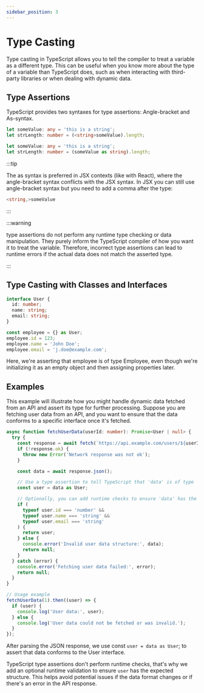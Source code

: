 ```yaml
---
sidebar_position: 3
---
```


# Type Casting

Type casting in TypeScript allows you to tell the compiler to treat a variable
as a different type. This can be useful when you know more about the type of a
variable than TypeScript does, such as when interacting with third-party
libraries or when dealing with dynamic data.

## Type Assertions

TypeScript provides two syntaxes for type assertions: Angle-bracket and
As-syntax.

```typescript
let someValue: any = 'this is a string';
let strLength: number = (<string>someValue).length;
```

```typescript
let someValue: any = 'this is a string';
let strLength: number = (someValue as string).length;
```

:::tip

The as syntax is preferred in JSX contexts (like with React), where the
angle-bracket syntax conflicts with the JSX syntax. In JSX you can still use
angle-bracket syntax but you need to add a comma after the type:

```typescript
<string,>someValue
```

:::

:::warning

type assertions do not perform any runtime type checking or data manipulation.
They purely inform the TypeScript compiler of how you want it to treat the
variable. Therefore, incorrect type assertions can lead to runtime errors if the
actual data does not match the asserted type.

:::

## Type Casting with Classes and Interfaces

```typescript
interface User {
  id: number;
  name: string;
  email: string;
}

const employee = {} as User;
employee.id = 123;
employee.name = 'John Doe';
employee.email = 'j.doe@example.com';
```

Here, we're asserting that employee is of type Employee, even though we're
initializing it as an empty object and then assigning properties later.

## Examples

This example will illustrate how you might handle dynamic data fetched from an
API and assert its type for further processing. Suppose you are fetching user
data from an API, and you want to ensure that the data conforms to a specific
interface once it's fetched.

```typescript
async function fetchUserData(userId: number): Promise<User | null> {
  try {
    const response = await fetch(`https://api.example.com/users/${userId}`);
    if (!response.ok) {
      throw new Error('Network response was not ok');
    }

    const data = await response.json();

    // Use a type assertion to tell TypeScript that 'data' is of type 'User'
    const user = data as User;

    // Optionally, you can add runtime checks to ensure 'data' has the expected structure
    if (
      typeof user.id === 'number' &&
      typeof user.name === 'string' &&
      typeof user.email === 'string'
    ) {
      return user;
    } else {
      console.error('Invalid user data structure:', data);
      return null;
    }
  } catch (error) {
    console.error('Fetching user data failed:', error);
    return null;
  }
}

// Usage example
fetchUserData(1).then((user) => {
  if (user) {
    console.log('User data:', user);
  } else {
    console.log('User data could not be fetched or was invalid.');
  }
});
```

After parsing the JSON response, we use const `user = data as User`; to assert
that data conforms to the User interface.

TypeScript type assertions don't perform runtime checks, that's why we add an
optional runtime validation to ensure `user` has the expected structure. This
helps avoid potential issues if the data format changes or if there's an error
in the API response.
